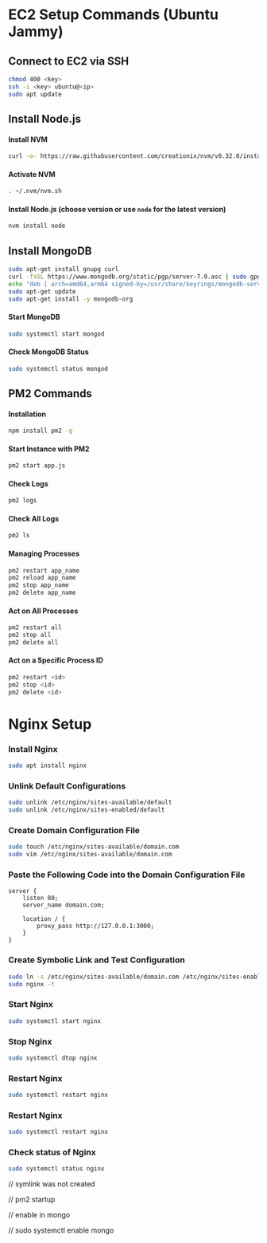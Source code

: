 # EC2 Setup Commands (Ubuntu Jammy)

## Connect to EC2 via SSH

```bash
chmod 400 <key>
ssh -i <key> ubuntu@<ip>
sudo apt update
```

## Install Node.js

#### Install NVM

```bash
curl -o- https://raw.githubusercontent.com/creationix/nvm/v0.32.0/install.sh | bash
```

#### Activate NVM

```bash
. ~/.nvm/nvm.sh
```

#### Install Node.js (choose version or use `node` for the latest version)

```bash
nvm install node
```

## Install MongoDB

```bash
sudo apt-get install gnupg curl
curl -fsSL https://www.mongodb.org/static/pgp/server-7.0.asc | sudo gpg -o /usr/share/keyrings/mongodb-server-7.0.gpg --dearmor
echo "deb [ arch=amd64,arm64 signed-by=/usr/share/keyrings/mongodb-server-7.0.gpg ] https://repo.mongodb.org/apt/ubuntu jammy/mongodb-org/7.0 multiverse" | sudo tee /etc/apt/sources.list.d/mongodb-org-7.0.list
sudo apt-get update
sudo apt-get install -y mongodb-org
```

#### Start MongoDB

```bash
sudo systemctl start mongod
```

#### Check MongoDB Status

```bash
sudo systemctl status mongod
```

## PM2 Commands

#### Installation

```bash
npm install pm2 -g
```

#### Start Instance with PM2

```bash
pm2 start app.js
```

#### Check Logs

```bash
pm2 logs
```

#### Check All Logs

```bash
pm2 ls
```

#### Managing Processes

```bash
pm2 restart app_name
pm2 reload app_name
pm2 stop app_name
pm2 delete app_name
```

#### Act on All Processes

```bash
pm2 restart all
pm2 stop all
pm2 delete all
```

#### Act on a Specific Process ID

```bash
pm2 restart <id>
pm2 stop <id>
pm2 delete <id>
```

# Nginx Setup

### Install Nginx

```bash
sudo apt install nginx
```

### Unlink Default Configurations

```bash
sudo unlink /etc/nginx/sites-available/default
sudo unlink /etc/nginx/sites-enabled/default
```

### Create Domain Configuration File

```bash
sudo touch /etc/nginx/sites-available/domain.com
sudo vim /etc/nginx/sites-available/domain.com
```

### Paste the Following Code into the Domain Configuration File

```nginx
server {
    listen 80;
    server_name domain.com;

    location / {
        proxy_pass http://127.0.0.1:3000;
    }
}
```

### Create Symbolic Link and Test Configuration

```bash
sudo ln -s /etc/nginx/sites-available/domain.com /etc/nginx/sites-enabled/
sudo nginx -t
```

### Start Nginx

```bash
sudo systemctl start nginx
```

### Stop Nginx

```bash
sudo systemctl dtop nginx
```

### Restart Nginx

```bash
sudo systemctl restart nginx
```

### Restart Nginx

```bash
sudo systemctl restart nginx
```

### Check status of Nginx

```bash
sudo systemctl status nginx
```

// symlink was not created

// pm2 startup

// enable in mongo

// sudo systemctl enable mongo
